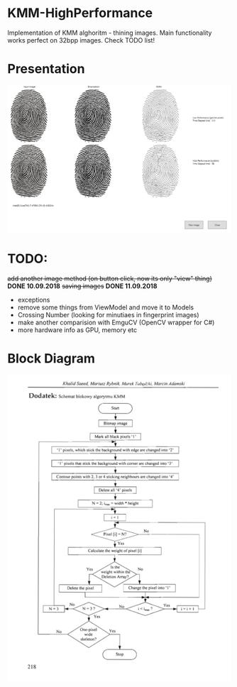# KMM-HighPerformance
Implementation of KMM alghoritm - thining images. Main functionality works perfect on 32bpp images. Check TODO list!

# Presentation
![My image](https://github.com/michasacuer/KMM-HighPerformance/blob/master/KMM-HighPerformance/Presentation.PNG)

# TODO:

~~add another image method (on button click, now its only "view" thing)~~ **DONE 10.09.2018**
~~saving images~~ **DONE 11.09.2018**
- exceptions 
- remove some things from ViewModel and move it to Models
- Crossing Number (looking for minutiaes in fingerprint images)  
- make another comparision with EmguCV (OpenCV wrapper for C#)
- more hardware info as GPU, memory etc


# Block Diagram
![My image](https://github.com/michasacuer/KMM-HighPerformance/blob/master/KMM-HighPerformance/kmm.PNG)
